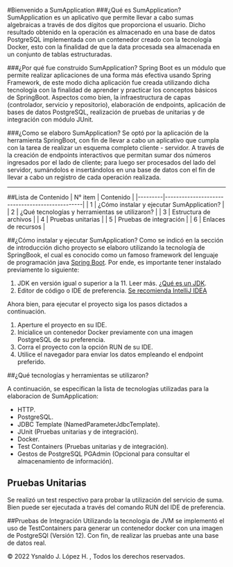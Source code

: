 #Bienvenido a SumApplication
###¿Qué es SumApplication? 
SumApplication es un aplicativo que permite llevar a cabo sumas 
algebraicas a través de dos dígitos que proporciona el usuario. 
Dicho resultado obtenido en la operación es almacenado en una base de 
datos PostgreSQL implementada con un contenedor creado con la tecnología Docker, 
esto con la finalidad de que la data procesada sea almacenada en un conjunto 
de tablas estructuradas.

###¿Por qué fue construido SumApplication? 
Spring Boot es un módulo que permite realizar aplicaciones de una forma más efectiva 
usando Spring Framework, de este modo dicha aplicación fue creada utilizando dicha tecnología 
con la finalidad de aprender y practicar los conceptos básicos de SpringBoot. 
Aspectos como bien, la infraestructura de capas (controlador, servicio y 
repositorio), elaboración de endpoints, aplicación de bases de datos PostgreSQL, 
realización de pruebas de unitarias y de integración con módulo JUnit. 

###¿Como se elaboro SumApplication? 
Se optó por la aplicación de la herramienta SpringBoot, con fin de llevar a cabo un 
aplicativo que cumpla con la tarea de realizar un esquema completo cliente - servidor.
A través de la creación de endpoints interactivos que permitan sumar dos números ingresados
por el lado de cliente; para luego ser procesados del lado del servidor, sumándolos e insertándolos
en una base de datos con el fin de llevar a cabo un registro de cada operación realizada. 

***
##Lista de Contenido 
| N° item | Contenido                                      |
|---------|------------------------------------------------| 
| 1       | ¿Cómo instalar y ejecutar SumApplication?      |
| 2       | ¿Qué tecnologías y herramientas se utilizaron? |
| 3       | Estructura de archivos                         |
| 4       | Pruebas unitarias                              | 
| 5       | Pruebas de integración                         | 
| 6       | Enlaces de recursos                            | 

##¿Cómo instalar y ejecutar SumApplication?
Como se indicó en la sección de introducción dicho proyecto se elaboro utilizando la 
tecnología de SpringBook, el cual es conocido como un famoso framework del lenguaje 
de programación java [Spring Boot](https://spring.io/projects/spring-boot#overview). Por ende,
es importante tener instalado previamente lo siguiente: 

1. JDK en versión igual o superior a la 11. Leer más. [¿Qué es un JDK](https://www.ibm.com/docs/es/i/7.3?topic=platform-java-development-kit).
2. Editor de código o IDE de preferencia. [Se recomienda IntelliJ IDEA](https://www.jetbrains.com/es-es/idea/)

Ahora bien, para ejecutar el proyecto siga los pasos dictados a continuación. 

1. Aperture el proyecto en su IDE. 
2. Inicialice un contenedor Docker previamente con una imagen PostgreSQL de su preferencia. 
3. Corra el proyecto con la opción RUN de su IDE.
4. Utilice el navegador para enviar los datos empleando el endpoint preferido. 

##¿Qué tecnologías y herramientas se utilizaron?

A continuación, se especifican la lista de tecnologías utilizadas para la elaboracion 
de SumApplication: 
* HTTP.
* PostgreSQL.
* JDBC Template (NamedParameterJdbcTemplate).
* JUnit (Pruebas unitarias y de integración).
* Docker.
* Test Containers (Pruebas unitarias y de integración).
* Gestos de PostgreSQL PGAdmin 
(Opcional para consultar el almacenamiento de información).

## Pruebas Unitarias 
Se realizó un test respectivo para probar la utilización del servicio de suma. Bien
puede ser ejecutada a través del comando RUN del IDE de preferencia. 

##Pruebas de Integración 
Utilizando la tecnología de JVM se implementó el uso de TestContainers para generar 
un contenedor docker con una imagen de PostgreSQl (Versión 12). Con fin, de realizar 
las pruebas ante una base de datos real.

&copy; 2022 Ysnaldo J. López H. , Todos los derechos reservados.   